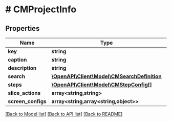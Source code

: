 # # CMProjectInfo

## Properties

Name | Type | Description | Notes
------------ | ------------- | ------------- | -------------
**key** | **string** |  |
**caption** | **string** |  |
**description** | **string** |  |
**search** | [**\OpenAPI\Client\Model\CMSearchDefinition**](CMSearchDefinition.md) |  |
**steps** | [**\OpenAPI\Client\Model\CMStepConfig[]**](CMStepConfig.md) |  |
**slice_actions** | **array<string,string>** |  |
**screen_configs** | **array<string,array<string,object>>** |  |

[[Back to Model list]](../../README.md#models) [[Back to API list]](../../README.md#endpoints) [[Back to README]](../../README.md)
